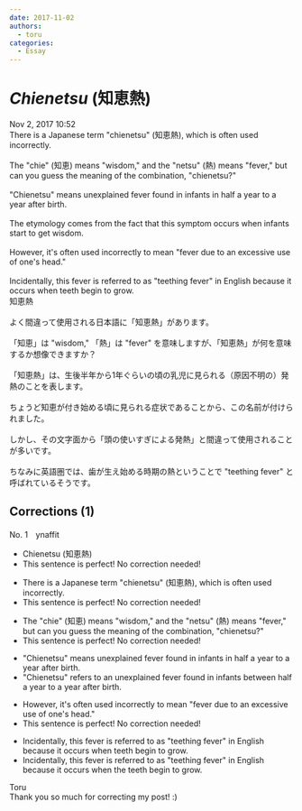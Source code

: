 ```yaml
---
date: 2017-11-02
authors:
  - toru
categories:
  - Essay
---
```


<h1 id="subject_show"><strong><em>Chienetsu</strong></em> (知恵熱)</h1>
<div class="date">Nov 2, 2017 10:52</div>
<div id="post"><div id="body_show_ori">
There is a Japanese term "chienetsu" (知恵熱), which is often used incorrectly.<br/><br/>The "chie" (知恵) means "wisdom," and the "netsu" (熱) means "fever," but can you guess the meaning of the combination, "chienetsu?"<br/><br/>"Chienetsu" means unexplained fever found in infants in half a year to a year after birth.<br/><br/>The etymology comes from the fact that this symptom occurs when infants start to get wisdom.<br/><br/>However, it's often used incorrectly to mean "fever due to an excessive use of one's head."<br/><br/>Incidentally, this fever is referred to as "teething fever" in English because it occurs when teeth begin to grow.
</div></div>

<!-- more -->

<div id="post_ja"><div id="body_show_mo">
知恵熱<br/><br/>よく間違って使用される日本語に「知恵熱」があります。<br/><br/>「知恵」は "wisdom," 「熱」は "fever" を意味しますが、「知恵熱」が何を意味するか想像できますか？<br/><br/>「知恵熱」は、生後半年から1年ぐらいの頃の乳児に見られる（原因不明の）発熱のことを表します。<br/><br/>ちょうど知恵が付き始める頃に見られる症状であることから、この名前が付けられました。<br/><br/>しかし、その文字面から「頭の使いすぎによる発熱」と間違って使用されることが多いです。<br/><br/>ちなみに英語圏では、歯が生え始める時期の熱ということで "teething fever" と呼ばれているそうです。
</div></div>

## Corrections (1)
<div id="block"><div class="first_name"> No. 1　<span class="just_name">ynaffit</span></div><div id="block2">
<ul class="correction_field">
<li class="incorrect">Chienetsu (知恵熱)</li>
<li class="corrected perfect">This sentence is perfect! No correction needed!</li>
</ul>
<ul class="correction_field">
<li class="incorrect">There is a Japanese term "chienetsu" (知恵熱), which is often used incorrectly.</li>
<li class="corrected perfect">This sentence is perfect! No correction needed!</li>
</ul>
<ul class="correction_field">
<li class="incorrect">The "chie" (知恵) means "wisdom," and the "netsu" (熱) means "fever," but can you guess the meaning of the combination, "chienetsu?"</li>
<li class="corrected perfect">This sentence is perfect! No correction needed!</li>
</ul>
<ul class="correction_field">
<li class="incorrect">"Chienetsu" means unexplained fever found in infants in half a year to a year after birth.</li>
<li class="corrected correct">
"Chienetsu" refers to an unexplained fever found in infants between half a year to a year after birth.
</li>
</ul>
<ul class="correction_field">
<li class="incorrect">However, it's often used incorrectly to mean "fever due to an excessive use of one's head."</li>
<li class="corrected perfect">This sentence is perfect! No correction needed!</li>
</ul>
<ul class="correction_field">
<li class="incorrect">Incidentally, this fever is referred to as "teething fever" in English because it occurs when teeth begin to grow.</li>
<li class="corrected correct">
Incidentally, this fever is referred to as "teething fever" in English because it occurs when the teeth begin to grow.
</li>
</ul>
</div><div class="name"><span class="just_name">Toru</span><br>
Thank you so much for correcting my post! :)
</div>
</div>
